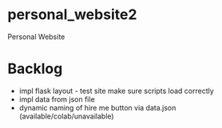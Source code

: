 # personal_website2
Personal Website

# Backlog
* impl flask layout - test site make sure scripts load correctly
* impl data from json file
* dynamic naming of hire me button via data.json (available/colab/unavailable)
